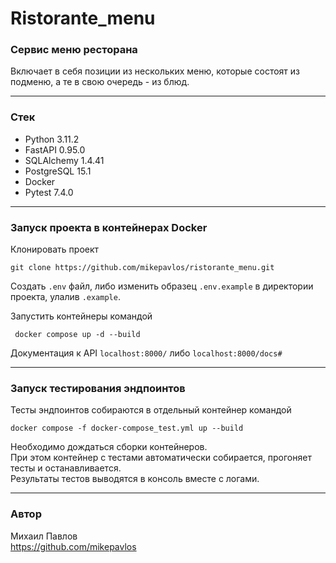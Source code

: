 # Ristorante_menu
### Cервис меню ресторана

Включает в себя позиции из нескольких меню, которые состоят из подменю, а те в свою очередь - из блюд.  

---

### Стек
- Python 3.11.2
- FastAPI 0.95.0
- SQLAlchemy 1.4.41
- PostgreSQL 15.1
- Docker
- Pytest 7.4.0

---

### Запуск проекта в контейнерах Docker

Клонировать проект

```commandline
git clone https://github.com/mikepavlos/ristorante_menu.git
```

Создать `.env` файл, либо изменить образец `.env.example` в директории проекта, улалив `.example`.  

Запустить контейнеры командой

```commandline
 docker compose up -d --build
```

Документация к API `localhost:8000/` либо `localhost:8000/docs#`

---

### Запуск тестирования эндпоинтов

Тесты эндпоинтов собираются в отдельный контейнер командой

```commandline
docker compose -f docker-compose_test.yml up --build
```

Необходимо дождаться сборки контейнеров.  
При этом контейнер с тестами автоматически собирается, прогоняет тесты и останавливается.  
Результаты тестов выводятся в консоль вместе с логами.

----

### Автор
Михаил Павлов  
https://github.com/mikepavlos
